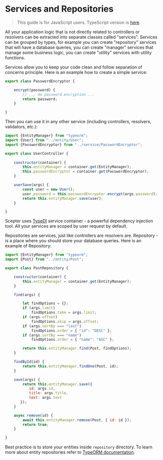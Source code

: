 # Services and Repositories

> This guide is for JavaScript users. TypeScript version is [here](../typescript/services-and-repositories.md).

All your application logic that is not directly related to controllers or resolvers 
can be extracted into separate classes called "services".
Services can be grouped by types, 
for example you can create "repository" services that will have a database queries,
you can create "manager" services that manage some business logic,
you can create "utility" services with utility functions.

Services allow you to keep your code clean and follow separation of concerns principle.
Here is an example how to create a simple service:

```javascript
export class PasswordEncryptor {

    encrypt(password) {
        // ... do password encryption ...
        return password;
    }

}
```

Then you can use it in any other service (including controllers, resolvers, validators, etc.):

```javascript
import {EntityManager} from "typeorm";
import {User} from "../entity/User";
import {PasswordEncryptor} from "../service/PasswordEncryptor";

export class UserController {
    
    constructor(container) {
        this.entityManager = container.get(EntityManager);
        this.passwordEncryptor = container.get(PasswordEncryptor);
    }

    userSave(args) {
        const user = new User();
        user.password = this.passwordEncryptor.encrypt(args.password);
        return this.entityManager.save(user);
    }

}
```

Scepter uses [TypeDI](https://github.com/typestack/typedi) service container - a powerful dependency injection tool.
All your services are scoped by user request by default.

Repositories are services, just like controllers are resolvers are.
Repository - is a place where you should store your database queries. Here is an example of Repository:

```javascript
import {EntityManager} from "typeorm";
import {Post} from "../entity/Post";

export class PostRepository {

    constructor(container) {
        this.entityManager = container.get(EntityManager);
    }

    find(args) {

        let findOptions = {};
        if (args.limit)
            findOptions.take = args.limit;
        if (args.offset)
            findOptions.skip = args.offset;
        if (args.sortBy === "last")
            findOptions.order = { "id": "DESC" };
        if (args.sortBy === "name")
            findOptions.order = { "name": "ASC" };

        return this.entityManager.find(Post, findOptions);
    }

    findById(id) {
        return this.entityManager.findOne(Post, id);
    }

    save(args) {
        return this.entityManager.save({
           id: args.id,
           title: args.title,
           text: args.text
       });
    }

    async remove(id) {
        await this.entityManager.remove(Post, { id: id });
        return true;
    }

}
```


Best practice is to store your entities inside `repository` directory.
To learn more about entity repositories refer to [TypeORM documentation](http://typeorm.io/#/custom-repository).